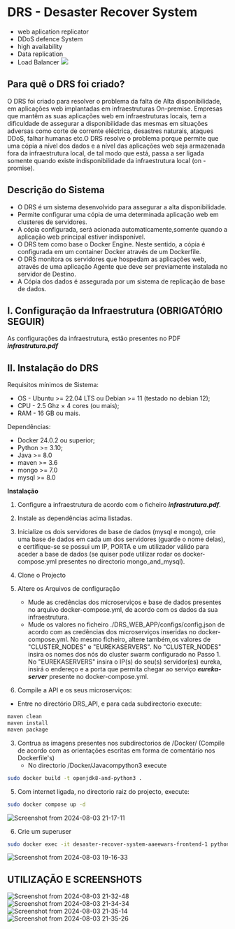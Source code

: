 # DRS - Desaster Recover System
* web aplication replicator
* DDoS defence System
* high availability
* Data replication
* Load Balancer
![](https://github.com/magiccode4Dim/DRS/blob/main/Working.gif)

## Para quê o DRS foi criado?
O DRS foi criado para resolver o problema  da falta de Alta disponibilidade, em aplicações  web implantadas em infraestruturas On-premise. 
Empresas  que mantêm  as suas aplicações  web em infraestruturas  locais, tem a dificuldade  de assegurar  a disponibilidade  das mesmas em situações adversas como corte de corrente eléctrica,  desastres naturais, ataques DDoS, falhar humanas etc.O DRS resolve  o problema porque permite que uma cópia  a nível  dos dados e a nível das aplicações web seja armazenada fora da infraestrutura  local, de tal modo que está, passa a ser ligada somente quando existe indisponibilidade da infraestrutura local (on -promise).

## Descrição do Sistema
* O DRS é um sistema desenvolvido para assegurar a alta  disponibilidade. 
* Permite configurar  uma cópia  de uma determinada aplicação  web em clusteres de servidores. 
* A cópia configurada, será acionada automaticamente,somente  quando  a aplicação  web principal estiver indisponível.
* O DRS tem como base o Docker Engine. Neste sentido, a cópia é configurada em um container Docker através  de um Dockerfile.
* O DRS monitora os servidores que hospedam as aplicações web, através  de uma aplicação  Agente que deve ser previamente  instalada no servidor  de Destino.
* A Cópia  dos dados é  assegurada  por um sistema de replicação  de base de dados.

## I. Configuração da Infraestrutura (OBRIGATÓRIO SEGUIR)
As configurações  da infraestrutura, estão  presentes no PDF ***infrastrutura.pdf***

## II. Instalação do DRS

Requisitos mínimos de Sistema:
* OS - Ubuntu >= 22.04 LTS ou Debian >= 11 (testado no debian 12);
* CPU - 2.5 Ghz × 4 cores (ou mais);
* RAM - 16 GB ou mais.

Dependências:
* Docker 24.0.2 ou superior;
* Python >= 3.10;
* Java >= 8.0
* maven >= 3.6
* mongo >= 7.0
* mysql >= 8.0

**Instalação**
1. Configure a infraestrutura de acordo com o ficheiro ***infrastrutura.pdf***.
2. Instale as dependências acima listadas.
3. Inicialize os dois servidores de base de dados (mysql e mongo), crie uma base de dados em cada um dos servidores (guarde o nome delas), e certifique-se se possui um IP, PORTA e um utilizador válido para aceder a base de dados (se quiser pode utilizar rodar os docker-compose.yml presentes no directorio mongo_and_mysql).
4. Clone o Projecto
5. Altere os Arquivos de configuração
   * Mude as credências dos microserviços e base de dados presentes no arquivo docker-compose.yml, de acordo com os dados da sua infraestrutura.
   * Mude os valores no ficheiro ./DRS_WEB_APP/configs/config.json de acordo com as credências dos microserviços inseridas no docker-compose.yml. No mesmo ficheiro, altere também,os valores de "CLUSTER_NODES" e "EUREKASERVERS". No "CLUSTER_NODES" insira os nomes dos nós do cluster swarm configurado no Passo 1. No "EUREKASERVERS" insira o IP(s) do seu(s) servidor(es) eureka, insirá o endereço e a porta que permita chegar ao serviço ***eureka-server*** presente no docker-compose.yml.
   
6. Compile a API e os seus microserviços:
* Entre no directório DRS_API, e para cada subdirectorio execute:
```bash
maven clean
maven install
maven package
```
3. Contrua as imagens presentes nos subdirectorios de /Docker/ (Compile de acordo com as orientações escritas em forma de comentário nos Dockerfile's)
   * No directorio /Docker/Javacompython3 execute
```bash
sudo docker build -t openjdk8-and-python3 .
```
5. Com internet ligada, no directorio raiz do projecto, execute:
```bash
sudo docker compose up -d
```
![Screenshot from 2024-08-03 21-17-11](https://github.com/user-attachments/assets/3a09a148-d77d-4b5a-9202-6faab1366e71)

6. Crie um superuser
```bash
sudo docker exec -it desaster-recover-system-aaeewars-frontend-1 python manage.py createsuperuser
```
![Screenshot from 2024-08-03 19-16-33](https://github.com/user-attachments/assets/f7367cfc-4f9e-498d-b4fe-a8da5d791d6c)

## UTILIZAÇÃO E SCREENSHOTS
![Screenshot from 2024-08-03 21-32-48](https://github.com/user-attachments/assets/861104e7-9d24-4be8-a013-7b0538c891a4)
![Screenshot from 2024-08-03 21-34-34](https://github.com/user-attachments/assets/ccbc4a73-fd5b-493a-821c-a0305b5a7034)
![Screenshot from 2024-08-03 21-35-14](https://github.com/user-attachments/assets/f9782a1f-8cbb-4478-a7ff-f9786febe794)
![Screenshot from 2024-08-03 21-35-26](https://github.com/user-attachments/assets/db8f32b4-9fb8-4b78-999f-7653897e3338)



